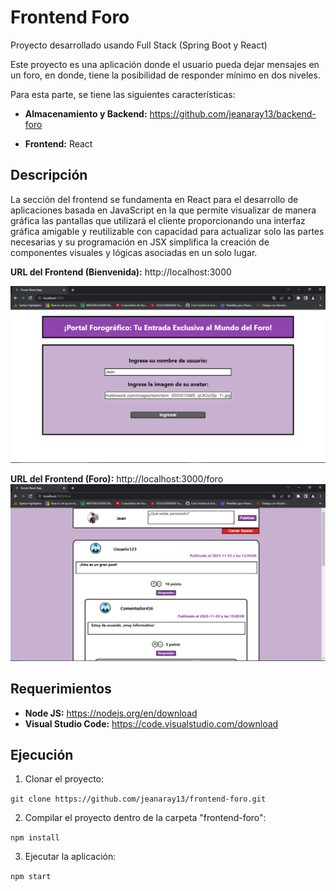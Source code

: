 # Frontend Foro

Proyecto desarrollado usando Full Stack (Spring Boot y React)

Este proyecto es una aplicación donde el usuario pueda dejar mensajes en un foro, en donde, tiene la posibilidad de responder mínimo en dos niveles.

Para esta parte, se tiene las siguientes características:

* **Almacenamiento y Backend:** https://github.com/jeanaray13/backend-foro
 
* **Frontend:** React

## Descripción
La sección del frontend se fundamenta en React para el desarrollo de aplicaciones basada en JavaScript en la que permite visualizar de manera gráfica las pantallas que utilizará el cliente proporcionando una interfaz gráfica amigable y reutilizable con capacidad para actualizar solo las partes necesarias y su programación en JSX simplifica la creación de componentes visuales y lógicas asociadas en un solo lugar. 

**URL del Frontend (Bienvenida):** http://localhost:3000

![image](https://github.com/jeanaray13/frontend-foro/blob/main/Snapshots/Bienvenida.png)

**URL del Frontend (Foro):** http://localhost:3000/foro
![image](https://github.com/jeanaray13/frontend-foro/blob/main/Snapshots/Foro.png)


## Requerimientos

* **Node JS:** https://nodejs.org/en/download
* **Visual Studio Code:** https://code.visualstudio.com/download

## Ejecución
1. Clonar el proyecto:

`git clone https://github.com/jeanaray13/frontend-foro.git`

2. Compilar el proyecto dentro de la carpeta "frontend-foro":
   
`npm install`

3. Ejecutar la aplicación:

`npm start`

